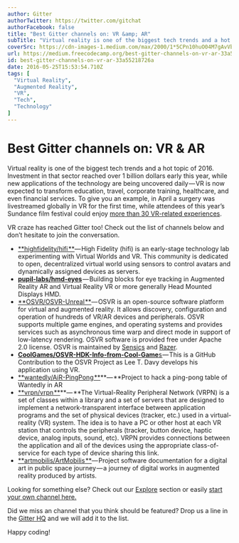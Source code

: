 ```yaml
---
author: Gitter
authorTwitter: https://twitter.com/gitchat
authorFacebook: false
title: "Best Gitter channels on: VR &amp; AR"
subTitle: "Virtual reality is one of the biggest tech trends and a hot topic of 2016. Investment in that sector reached over 1 billion dollars early..."
coverSrc: https://cdn-images-1.medium.com/max/2000/1*5CPn10huO04M7gAvVb-Gkg.png
url: https://medium.freecodecamp.org/best-gitter-channels-on-vr-ar-33a55218726a
id: best-gitter-channels-on-vr-ar-33a55218726a
date: 2016-05-25T15:53:54.710Z
tags: [
  "Virtual Reality",
  "Augmented Reality",
  "VR",
  "Tech",
  "Technology"
]
---
```

# Best Gitter channels on: VR & AR

Virtual reality is one of the biggest tech trends and a hot topic of 2016\. Investment in that sector reached over 1 billion dollars early this year, while new applications of the technology are being uncovered daily — VR is now expected to transform education, travel, corporate training, healthcare, and even financial services. To give you an example, in April a surgery was livestreamed globally in VR for the first time, while attendees of this year’s Sundance film festival could enjoy [more than 30 VR-related experiences](http://www.sundance.org/blogs/news/new-frontier-projects-and-films-announced-for-2016-festival).

VR craze has reached Gitter too! Check out the list of channels below and don’t hesitate to join the conversation.

*   [**highfidelity/hifi **](https://gitter.im/highfidelity/hifi?utm_source=blog&utm_medium=content&utm_campaign=vrar)— High Fidelity (hifi) is an early-stage technology lab experimenting with Virtual Worlds and VR. This community is dedicated to open, decentralized virtual world using sensors to control avatars and dynamically assigned devices as servers.
*   [**pupil-labs/hmd-eyes**](https://gitter.im/pupil-labs/hmd-eyes?utm_source=blog&utm_medium=content&utm_campaign=vrar) — Building blocks for eye tracking in Augmented Reality AR and Virtual Reality VR or more generally Head Mounted Displays HMD.
*   [**OSVR/OSVR-Unreal **](https://gitter.im/OSVR/OSVR-Unreal?utm_source=blog&utm_medium=content&utm_campaign=vrar)— OSVR is an open-source software platform for virtual and augmented reality. It allows discovery, configuration and operation of hundreds of VR/AR devices and peripherals. OSVR supports multiple game engines, and operating systems and provides services such as asynchronous time warp and direct mode in support of low-latency rendering. OSVR software is provided free under Apache 2.0 license. OSVR is maintained by [Sensics](http://www.sensics.com/) and [Razer](http://www.razerzone.com/).
*   [**CoolGames/OSVR-HDK-Info-from-Cool-Game**s ](https://gitter.im/CoolGames/OSVR-HDK-Info-from-Cool-Games?utm_source=blog&utm_medium=content&utm_campaign=vrar)— This is a GitHub Contribution to the OSVR Project as Lee T. Davy develops his application using VR.
*   [**wantedly/AiR-PingPong **](https://gitter.im/wantedly/AiR-PingPong?utm_source=blog&utm_medium=content&utm_campaign=vrar)**— **Project to hack a ping-pong table of Wantedly in AR
*   [**vrpn/vrpn **](https://gitter.im/vrpn/vrpn?utm_source=blog&utm_medium=content&utm_campaign=vrar)**— **The Virtual-Reality Peripheral Network (VRPN) is a set of classes within a library and a set of servers that are designed to implement a network-transparent interface between application programs and the set of physical devices (tracker, etc.) used in a virtual-reality (VR) system. The idea is to have a PC or other host at each VR station that controls the peripherals (tracker, button device, haptic device, analog inputs, sound, etc). VRPN provides connections between the application and all of the devices using the appropriate class-of-service for each type of device sharing this link.
*   [**artmobilis/ArtMobilis **](https://gitter.im/artmobilis/ArtMobilis?utm_source=blog&utm_medium=content&utm_campaign=vrar)— Project software documentation for a digital art in public space journey — a journey of digital works in augmented reality produced by artists.

Looking for something else? Check out our [Explore](https://gitter.im/explore/tags/javascript,php,ruby) section or easily [start your own channel here.](https://gitter.im/home#createroom)

Did we miss an channel that you think should be featured? Drop us a line in the [Gitter HQ](https://gitter.im/gitterHQ/gitter) and we will add it to the list.

Happy coding!









